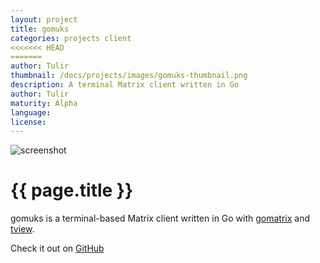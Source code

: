 ```yaml
---
layout: project
title: gomuks
categories: projects client
<<<<<<< HEAD
=======
author: Tulir
thumbnail: /docs/projects/images/gomuks-thumbnail.png
description: A terminal Matrix client written in Go
author: Tulir
maturity: Alpha
language: 
license: 
---
```


![screenshot](/docs/projects/images/gomuks.png "{{ page.title }}")

# {{ page.title }}
gomuks is a terminal-based Matrix client written in Go with [gomatrix](https://github.com/matrix-org/gomatrix) and [tview](https://github.com/rivo/tview).

Check it out on [GitHub](https://github.com/tulir/gomuks)
